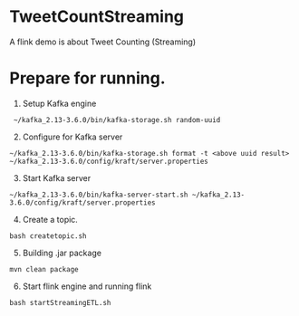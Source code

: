 # TweetCountStreaming
A flink demo is about Tweet Counting (Streaming)

# Prepare for running.

1. Setup Kafka engine
```
 ~/kafka_2.13-3.6.0/bin/kafka-storage.sh random-uuid
````

2. Configure for Kafka server
```
~/kafka_2.13-3.6.0/bin/kafka-storage.sh format -t <above uuid result> ~/kafka_2.13-3.6.0/config/kraft/server.properties
```

3. Start Kafka server
```
~/kafka_2.13-3.6.0/bin/kafka-server-start.sh ~/kafka_2.13-3.6.0/config/kraft/server.properties
```

4. Create a topic.
```
bash createtopic.sh
```

5. Building .jar package
```
mvn clean package
```

6. Start flink engine and running flink
```
bash startStreamingETL.sh
```

